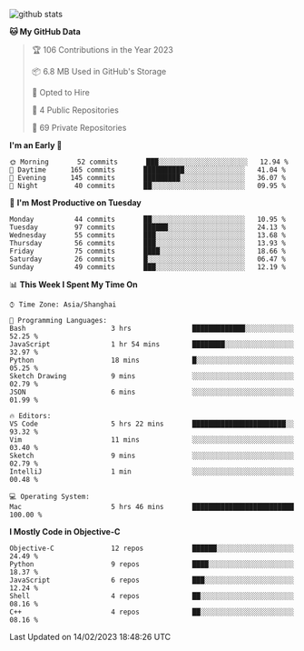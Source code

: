 
![github stats](https://github-readme-stats.vercel.app/api?username=ChesterYue&show_icons=true&count_private=true)

<!-- ![wakatime](https://github-readme-stats.vercel.app/api/wakatime?username=ChesterYue&layout=compact) -->

<!-- ![wakatime](https://github-readme-stats.vercel.app/api/top-langs/?username=ChesterYue&layout=compact) -->

<!--START_SECTION:waka-->
**🐱 My GitHub Data** 

> 🏆 106 Contributions in the Year 2023
 > 
> 📦 6.8 MB Used in GitHub's Storage 
 > 
> 💼 Opted to Hire
 > 
> 📜 4 Public Repositories 
 > 
> 🔑 69 Private Repositories  
 > 
**I'm an Early 🐤** 

```text
🌞 Morning       52 commits       ███░░░░░░░░░░░░░░░░░░░░░░   12.94 % 
🌆 Daytime      165 commits       ██████████░░░░░░░░░░░░░░░   41.04 % 
🌃 Evening      145 commits       █████████░░░░░░░░░░░░░░░░   36.07 % 
🌙 Night         40 commits       ██░░░░░░░░░░░░░░░░░░░░░░░   09.95 % 

```
📅 **I'm Most Productive on Tuesday** 

```text
Monday          44 commits       ██░░░░░░░░░░░░░░░░░░░░░░░   10.95 % 
Tuesday         97 commits       ██████░░░░░░░░░░░░░░░░░░░   24.13 % 
Wednesday       55 commits       ███░░░░░░░░░░░░░░░░░░░░░░   13.68 % 
Thursday        56 commits       ███░░░░░░░░░░░░░░░░░░░░░░   13.93 % 
Friday          75 commits       ████░░░░░░░░░░░░░░░░░░░░░   18.66 % 
Saturday        26 commits       █░░░░░░░░░░░░░░░░░░░░░░░░   06.47 % 
Sunday          49 commits       ███░░░░░░░░░░░░░░░░░░░░░░   12.19 % 

```


📊 **This Week I Spent My Time On** 

```text
⌚︎ Time Zone: Asia/Shanghai

💬 Programming Languages: 
Bash                     3 hrs               █████████████░░░░░░░░░░░░   52.25 % 
JavaScript               1 hr 54 mins        ████████░░░░░░░░░░░░░░░░░   32.97 % 
Python                   18 mins             █░░░░░░░░░░░░░░░░░░░░░░░░   05.25 % 
Sketch Drawing           9 mins              ░░░░░░░░░░░░░░░░░░░░░░░░░   02.79 % 
JSON                     6 mins              ░░░░░░░░░░░░░░░░░░░░░░░░░   01.99 % 

🔥 Editors: 
VS Code                  5 hrs 22 mins       ███████████████████████░░   93.32 % 
Vim                      11 mins             ░░░░░░░░░░░░░░░░░░░░░░░░░   03.40 % 
Sketch                   9 mins              ░░░░░░░░░░░░░░░░░░░░░░░░░   02.79 % 
IntelliJ                 1 min               ░░░░░░░░░░░░░░░░░░░░░░░░░   00.48 % 

💻 Operating System: 
Mac                      5 hrs 46 mins       █████████████████████████   100.00 % 

```

**I Mostly Code in Objective-C** 

```text
Objective-C              12 repos            ██████░░░░░░░░░░░░░░░░░░░   24.49 % 
Python                   9 repos             ████░░░░░░░░░░░░░░░░░░░░░   18.37 % 
JavaScript               6 repos             ███░░░░░░░░░░░░░░░░░░░░░░   12.24 % 
Shell                    4 repos             ██░░░░░░░░░░░░░░░░░░░░░░░   08.16 % 
C++                      4 repos             ██░░░░░░░░░░░░░░░░░░░░░░░   08.16 % 

```



 Last Updated on 14/02/2023 18:48:26 UTC
<!--END_SECTION:waka-->